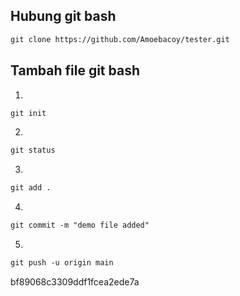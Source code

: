## Hubung git bash <br>
  
  ```html
 git clone https://github.com/Amoebacoy/tester.git
 ```
## Tambah file git bash <br>
 1. 
  ```html
 git init
 ```
2.
 ```html
 git status
 ```
3.
 ```html
 git add .
 ```
4.
 ```html
 git commit -m "demo file added"
 ```
5.
 ```html
 git push -u origin main
 ```
bf89068c3309ddf1fcea2ede7a
